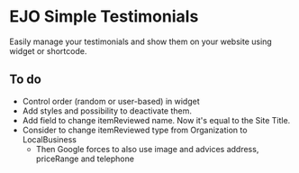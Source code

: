 # EJO Simple Testimonials

Easily manage your testimonials and show them on your website using widget or shortcode.

## To do
- Control order (random or user-based) in widget
- Add styles and possibility to deactivate them.
- Add field to change itemReviewed name. Now it's equal to the Site Title.
- Consider to change itemReviewed type from Organization to LocalBusiness
  - Then Google forces to also use image and advices address, priceRange and telephone
